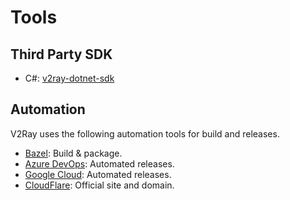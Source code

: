 # Tools

## Third Party SDK

* C#: [v2ray-dotnet-sdk](https://github.com/techotaku/v2ray-dotnet-sdk)

## Automation

V2Ray uses the following automation tools for build and releases.

* [Bazel](https://bazel.build/): Build & package.
* [Azure DevOps](https://dev.azure.com/): Automated releases.
* [Google Cloud](https://cloud.google.com/): Automated releases.
* [CloudFlare](https://cloudflare.com/): Official site and domain.
